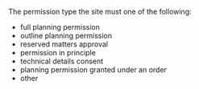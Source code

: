 The permission type the site must one of the following:

- full planning permission
- outline planning permission
- reserved matters approval
- permission in principle
- technical details consent
- planning permission granted under an order
- other
